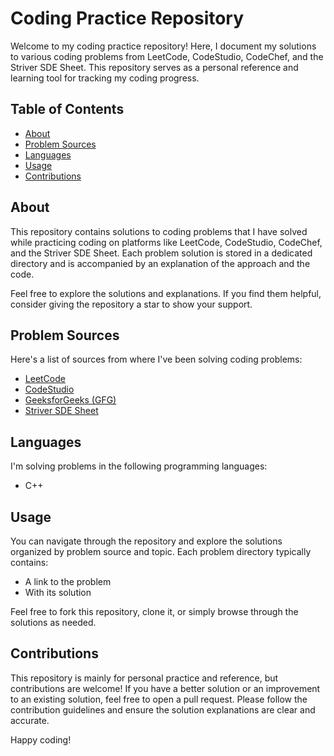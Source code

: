 # Coding  Practice  Repository

Welcome to my coding practice repository! Here, I document my solutions to various coding problems from LeetCode, CodeStudio, CodeChef, and the Striver SDE Sheet. This repository serves as a personal reference and learning tool for tracking my coding progress.

## Table of Contents

- [About](#about)
- [Problem Sources](#problem-sources)
- [Languages](#languages)
- [Usage](#usage)
- [Contributions](#contributions)

## About

This repository contains solutions to coding problems that I have solved while practicing coding on platforms like LeetCode, CodeStudio, CodeChef, and the Striver SDE Sheet. Each problem solution is stored in a dedicated directory and is accompanied by an explanation of the approach and the code.

Feel free to explore the solutions and explanations. If you find them helpful, consider giving the repository a star to show your support.

## Problem Sources

Here's a list of sources from where I've been solving coding problems:

- [LeetCode](https://leetcode.com/)
- [CodeStudio](https://www.code-studio.co/)
- [GeeksforGeeks (GFG)](https://www.geeksforgeeks.org/)
- [Striver SDE Sheet](https://www.youtube.com/watch?v=ASoaQq66foQ)

## Languages

I'm solving problems in the following programming languages:

- C++

## Usage

You can navigate through the repository and explore the solutions organized by problem source and topic. Each problem directory typically contains:

- A link to the problem
- With its solution

Feel free to fork this repository, clone it, or simply browse through the solutions as needed.

## Contributions

This repository is mainly for personal practice and reference, but contributions are welcome! If you have a better solution or an improvement to an existing solution, feel free to open a pull request. Please follow the contribution guidelines and ensure the solution explanations are clear and accurate.

Happy coding!
